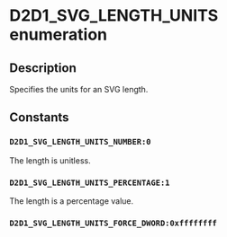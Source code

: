 # D2D1_SVG_LENGTH_UNITS enumeration

## Description

Specifies the units for an SVG length.

## Constants

### `D2D1_SVG_LENGTH_UNITS_NUMBER:0`

The length is unitless.

### `D2D1_SVG_LENGTH_UNITS_PERCENTAGE:1`

The length is a percentage value.

### `D2D1_SVG_LENGTH_UNITS_FORCE_DWORD:0xffffffff`